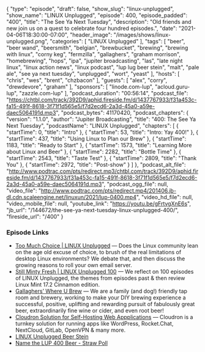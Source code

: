 {
  "type": "episode",
  "draft": false,
  "show_slug": "linux-unplugged",
  "show_name": "LINUX Unplugged",
  "episode": 400,
  "episode_padded": "400",
  "title": "The See Ya Next Tuesday",
  "description": "Old friends and new join us on a quest to celebrate four hundred episodes.",
  "date": "2021-04-06T18:30:00-07:00",
  "header_image": "/images/shows/linux-unplugged.png",
  "categories": [
    "LINUX Unplugged"
  ],
  "tags": [
    "beer",
    "beer wand",
    "beersmith",
    "belgian",
    "brewbucket",
    "brewing",
    "brewing with linux",
    "corny keg",
    "fermzilla",
    "gallaghers",
    "graham morrison",
    "homebrewing",
    "hops",
    "ipa",
    "jupiter broadcasting",
    "las",
    "late night linux",
    "linux action news",
    "linux podcast",
    "lup lug beer stein",
    "malt",
    "pale ale",
    "see ya next tuesday",
    "unplugged",
    "wort",
    "yeast"
  ],
  "hosts": [
    "chris",
    "wes",
    "brent",
    "chzbacon"
  ],
  "guests": [
    "alex",
    "corry",
    "drewdevore",
    "graham"
  ],
  "sponsors": [
    "linode.com-lup",
    "acloud.guru-lup",
    "zazzle.com-lup"
  ],
  "podcast_duration": "00:56:14",
  "podcast_file": "https://chtbl.com/track/392D9/aphid.fireside.fm/d/1437767933/f31a453c-fa15-491f-8618-3f71f1d565e5/f7d2ecd6-2a3d-45a0-a59e-daec5064191d.mp3",
  "podcast_bytes": 41170420,
  "podcast_chapters": {
    "version": "1.1.0",
    "author": "Jupiter Broadcasting",
    "title": "400: The See Ya Next Tuesday",
    "podcastName": "LINUX Unplugged",
    "chapters": [
      {
        "startTime": 0,
        "title": "Intro"
      },
      {
        "startTime": 53,
        "title": "Intro: Yay 400!"
      },
      {
        "startTime": 437,
        "title": "Using Linux to Plan our Brew"
      },
      {
        "startTime": 1183,
        "title": "Ready to Start"
      },
      {
        "startTime": 1573,
        "title": "Learning More about Linux and Beer"
      },
      {
        "startTime": 2282,
        "title": "Bottle Time"
      },
      {
        "startTime": 2543,
        "title": "Taste Test"
      },
      {
        "startTime": 2809,
        "title": "Thank You"
      },
      {
        "startTime": 2972,
        "title": "Post-show"
      }
    ]
  },
  "podcast_alt_file": "http://www.podtrac.com/pts/redirect.mp3/chtbl.com/track/392D9/aphid.fireside.fm/d/1437767933/f31a453c-fa15-491f-8618-3f71f1d565e5/f7d2ecd6-2a3d-45a0-a59e-daec5064191d.mp3",
  "podcast_ogg_file": null,
  "video_file": "http://www.podtrac.com/pts/redirect.mp4/201406.jb-dl.cdn.scaleengine.net/linuxun/2021/lup-0400.mp4",
  "video_hd_file": null,
  "video_mobile_file": null,
  "youtube_link": "https://youtu.be/gFrtvgXnE6s",
  "jb_url": "/144672/the-see-ya-next-tuesday-linux-unplugged-400/",
  "fireside_url": "/400"
}


### Episode Links

  * [Too Much Choice | LINUX Unplugged](https://www.youtube.com/watch?app=desktop&v=WbhTjjXDLio "Too Much Choice | LINUX Unplugged") — Does the Linux community lean on the age old excuse of choice, to brush of the real limitations of desktop Linux environments? We debate that, and then discuss the growing reasons to roll your own email server.
  * [Still Minty Fresh | LINUX Unplugged 100](https://www.youtube.com/watch?v=RylvhUNg6A0 "Still Minty Fresh | LINUX Unplugged 100") — We reflect on 100 episodes of LINUX Unplugged, the themes from episodes past & then review Linux Mint 17.2 Cinnamon edition.
  * [Gallaghers’ Where U Brew](http://whereubrew.com/ "Gallaghers’ Where U Brew") — We are a family (and dog!) friendly tap room and brewery, working to make your DIY brewing experience a successful, positive, uplifting and rewarding pursuit of fabulously great beer, extraordinarily fine wine or cider, and even root beer!
  * [Cloudron Solution for Self-Hosting Web Appplications](https://www.linode.com/marketplace/apps/cloudron/cloudron/ "Cloudron Solution for Self-Hosting Web Appplications") — Cloudron is a turnkey solution for running apps like WordPress, Rocket.Chat, NextCloud, GitLab, OpenVPN & many more.
  * [LINUX Unplugged Beer Stein](https://www.zazzle.com/linux_unplugged_beer_stein-168297262422605246 "LINUX Unplugged Beer Stein")
  * [Name the LUP 400 Beer - Straw Poll](https://www.strawpoll.me/42895761 "Name the LUP 400 Beer - Straw Poll")


